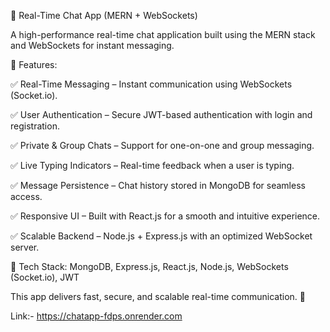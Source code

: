 📩 Real-Time Chat App (MERN + WebSockets)


A high-performance real-time chat application built using the MERN stack and WebSockets for instant messaging.

🚀 Features:

✅ Real-Time Messaging – Instant communication using WebSockets (Socket.io).

✅ User Authentication – Secure JWT-based authentication with login and registration.

✅ Private & Group Chats – Support for one-on-one and group messaging.

✅ Live Typing Indicators – Real-time feedback when a user is typing.

✅ Message Persistence – Chat history stored in MongoDB for seamless access.

✅ Responsive UI – Built with React.js for a smooth and intuitive experience.

✅ Scalable Backend – Node.js + Express.js with an optimized WebSocket server.

🔹 Tech Stack: MongoDB, Express.js, React.js, Node.js, WebSockets (Socket.io), JWT

This app delivers fast, secure, and scalable real-time communication. 🚀

Link:- https://chatapp-fdps.onrender.com
